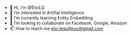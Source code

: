 - 👋 Hi, I’m @EloiLQ
- 👀 I’m interested in Artifial Intelligence
- 🌱 I’m currently learning Entity Embedding
- 💞️ I’m looking to collaborate on Facebook, Google, Amazon
- 📫 How to reach me eloi.lequilleuc@gmail.com

<!---
EloiLQ/EloiLQ is a ✨ special ✨ repository because its `README.md` (this file) appears on your GitHub profile.
You can click the Preview link to take a look at your changes.
--->
